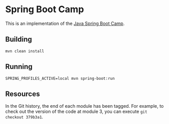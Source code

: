 # Spring Boot Camp

This is an implementation of the [Java Spring Boot Camp](https://docs.google.com/document/d/115ECGotI2TmfeZRk2t9ExETPR0v5oYHLPlEhhiciYAo/edit?usp=sharing).

## Building

`mvn clean install`

## Running

`SPRING_PROFILES_ACTIVE=local mvn spring-boot:run`

## Resources

In the Git history, the end of each module has been tagged. For example, to check out the version of the code
at module 3, you can execute `git checkout 379b3a1`.